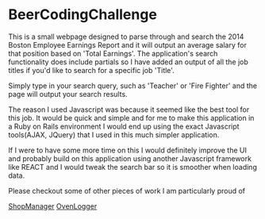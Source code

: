 # BeerCodingChallenge

This is a small webpage designed to parse through and search the 2014 Boston Employee Earnings Report and it will output an average salary for that position based on 'Total Earnings'. The application's search functionality does include partials so I have added an output of all the job titles if you'd like to search for a specific job 'Title'.

Simply type in your search query, such as 'Teacher' or 'Fire Fighter' and the page will output your search results.

The reason I used Javascript was because it seemed like the best tool for this job. It would be quick and simple and for me to make this application in a Ruby on Rails environment I would end up using the exact Javascript tools(AJAX, JQuery) that I used in this much simpler application.

If I were to have some more time on this I would definitely improve the UI and probably build on this application using another Javascript framework like REACT and I would tweak the search bar so it is smoother when loading data.

Please checkout some of other pieces of work I am particularly proud of

[ShopManager](https://github.com/josephferrairo/ShopManager)
[OvenLogger](https://github.com/josephferrairo/Oven-Logger)
